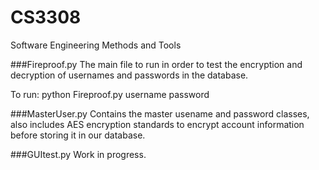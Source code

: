# CS3308
Software Engineering Methods and Tools

###Fireproof.py
The main file to run in order to test the encryption and decryption of usernames and passwords in the database.

To run:
python Fireproof.py username password

###MasterUser.py
Contains the master usename and password classes, also includes AES encryption standards to encrypt account information before storing it in our database.

###GUItest.py
Work in progress.
